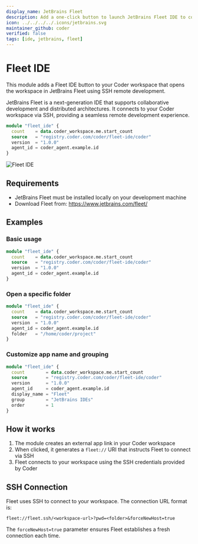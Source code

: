 ```yaml
---
display_name: JetBrains Fleet
description: Add a one-click button to launch JetBrains Fleet IDE to connect to your workspace.
icon: ../../../../.icons/jetbrains.svg
maintainer_github: coder
verified: false
tags: [ide, jetbrains, fleet]
---
```


# Fleet IDE

This module adds a Fleet IDE button to your Coder workspace that opens the workspace in JetBrains Fleet using SSH remote development.

JetBrains Fleet is a next-generation IDE that supports collaborative development and distributed architectures. It connects to your Coder workspace via SSH, providing a seamless remote development experience.

```tf
module "fleet_ide" {
  count    = data.coder_workspace.me.start_count
  source   = "registry.coder.com/coder/fleet-ide/coder"
  version  = "1.0.0"
  agent_id = coder_agent.example.id
}
```

![Fleet IDE](../.images/fleet-ide.png)

## Requirements

- JetBrains Fleet must be installed locally on your development machine
- Download Fleet from: https://www.jetbrains.com/fleet/

## Examples

### Basic usage

```tf
module "fleet_ide" {
  count    = data.coder_workspace.me.start_count
  source   = "registry.coder.com/coder/fleet-ide/coder"
  version  = "1.0.0"
  agent_id = coder_agent.example.id
}
```

### Open a specific folder

```tf
module "fleet_ide" {
  count    = data.coder_workspace.me.start_count
  source   = "registry.coder.com/coder/fleet-ide/coder"
  version  = "1.0.0"
  agent_id = coder_agent.example.id
  folder   = "/home/coder/project"
}
```

### Customize app name and grouping

```tf
module "fleet_ide" {
  count        = data.coder_workspace.me.start_count
  source       = "registry.coder.com/coder/fleet-ide/coder"
  version      = "1.0.0"
  agent_id     = coder_agent.example.id
  display_name = "Fleet"
  group        = "JetBrains IDEs"
  order        = 1
}
```

## How it works

1. The module creates an external app link in your Coder workspace
2. When clicked, it generates a `fleet://` URI that instructs Fleet to connect via SSH
3. Fleet connects to your workspace using the SSH credentials provided by Coder

## SSH Connection

Fleet uses SSH to connect to your workspace. The connection URL format is:

```
fleet://fleet.ssh/<workspace-url>?pwd=<folder>&forceNewHost=true
```

The `forceNewHost=true` parameter ensures Fleet establishes a fresh connection each time.
